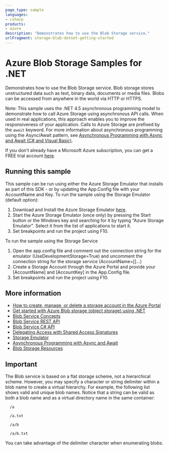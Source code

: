 ```yaml
---
page_type: sample
languages:
- csharp
products:
- azure
description: "Demonstrates how to use the Blob Storage service."
urlFragment: storage-blob-dotnet-getting-started
---
```


# Azure Blob Storage Samples for .NET

Demonstrates how to use the Blob Storage service.
Blob storage stores unstructured data such as text, binary data, documents or media files.
Blobs can be accessed from anywhere in the world via HTTP or HTTPS.

Note: This sample uses the .NET 4.5 asynchronous programming model to demonstrate how to call Azure Storage using asynchronous API calls. When used in real applications, this approach enables you to improve the
responsiveness of your application. Calls to Azure Storage are prefixed by the `await` keyword. For more information about asynchronous programming using the Async/Await pattern, see [Asynchronous Programming with Async and Await (C# and Visual Basic)](https://msdn.microsoft.com/library/hh191443.aspx).

If you don't already have a Microsoft Azure subscription, you can
get a FREE trial account [here](http://go.microsoft.com/fwlink/?LinkId=330212).

## Running this sample

This sample can be run using either the Azure Storage Emulator that installs as part of this SDK - or by
updating the App.Config file with your AccountName and Key.
To run the sample using the Storage Emulator (default option):

1. Download and Install the Azure Storage Emulator [here](http://azure.microsoft.com/downloads/).
2. Start the Azure Storage Emulator (once only) by pressing the Start button or the Windows key and searching for it by typing "Azure Storage Emulator". Select it from the list of applications to start it.
3. Set breakpoints and run the project using F10.

To run the sample using the Storage Service

1. Open the app.config file and comment out the connection string for the emulator (UseDevelopmentStorage=True) and uncomment the connection string for the storage service (AccountName=[]...)
2. Create a Storage Account through the Azure Portal and provide your [AccountName] and [AccountKey] in the App.Config file.
3. Set breakpoints and run the project using F10.

## More information
- [How to create, manage, or delete a storage account in the Azure Portal](https://azure.microsoft.com/en-us/documentation/articles/storage-create-storage-account/)
- [Get started with Azure Blob storage (object storage) using .NET](https://azure.microsoft.com/documentation/articles/storage-dotnet-how-to-use-blobs/)
- [Blob Service Concepts](http://msdn.microsoft.com/en-us/library/dd179376.aspx)
- [Blob Service REST API](http://msdn.microsoft.com/en-us/library/dd135733.aspx)
- [Blob Service C# API](http://go.microsoft.com/fwlink/?LinkID=398944)
- [Delegating Access with Shared Access Signatures](http://azure.microsoft.com/en-us/documentation/articles/storage-dotnet-shared-access-signature-part-1/)
- [Storage Emulator](http://msdn.microsoft.com/en-us/library/azure/hh403989.aspx)
- [Asynchronous Programming with Async and Await](http://msdn.microsoft.com/en-us/library/hh191443.aspx)
- [Blob Storage Resources](https://docs.microsoft.com/en-us/azure/storage/blobs/storage-blobs-introduction#blob-storage-resources)


## Important 
The Blob service is based on a flat storage scheme, not a hierarchical scheme. However, you may specify a character or string delimiter within a blob name to create a virtual hierarchy. For example, the following list shows valid and unique blob names. Notice that a string can be valid as both a blob name and as a virtual directory name in the same container:

      /a

      /a.txt

      /a/b

      /a/b.txt

You can take advantage of the delimiter character when enumerating blobs.




